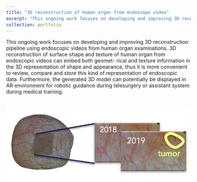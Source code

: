 ```yaml
---
title: "3D reconstruction of human organ from endoscope video"
excerpt: "This ongoing work focuses on developing and improving 3D reconstruction pipeline using endoscopic videos from human organ examinations. 3D reconstruction of surface shape and texture of human organ from endoscopic videos can embed both geomet- rical and texture information in the 3D representation of shape and appearance, thus it is more convenient to review, compare and store this kind of representation of endoscopic data. Furthermore, the generated 3D model can potentially be displayed in AR environment for robotic guidance during telesurgery or assistant system during medical training.<br/><img src='/images/YZ-cysto3D-1.png'>"
collection: portfolio
---
```


This ongoing work focuses on developing and improving 3D reconstruction pipeline using endoscopic videos from human organ examinations. 3D reconstruction of surface shape and texture of human organ from endoscopic videos can embed both geomet- rical and texture information in the 3D representation of shape and appearance, thus it is more convenient to review, compare and store this kind of representation of endoscopic data. Furthermore, the generated 3D model can potentially be displayed in AR environment for robotic guidance during telesurgery or assistant system during medical training.

<br/><img src='/images/YZ-cysto3D-1.png'>
